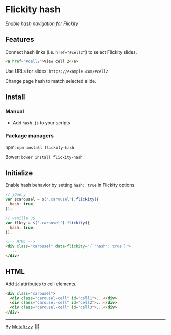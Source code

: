 # Flickity hash

_Enable hash navigation for Flickity_

## Features

Connect hash links (i.e. `href="#cell2"`) to select Flickity slides.

``` html
<a href="#cell2">View cell 2</a>
```

Use URLs for slides: `https://example.com/#cell2`

Change page hash to match selected slide.

## Install

### Manual

+ Add `hash.js` to your scripts

### Package managers

npm: `npm install flickity-hash`

Bower: `bower install flickity-hash`

## Initialize

Enable hash behavior by setting `hash: true` in Flickity options.

``` js
// jQuery
var $carousel = $('.carousel').flickity({
  hash: true,
});
```

``` js
// vanilla JS
var flkty = $('.carousel').flickity({
  hash: true,
});
```

``` html
<!-- HTML -->
<div class="carousel" data-flickity='{ "hash": true }'>
  ...
</div>
```

## HTML

Add `id` attributes to cell elements.

``` html
<div class="carousel">
  <div class="carousel-cell" id="cell1">...</div>
  <div class="carousel-cell" id="cell2">...</div>
  <div class="carousel-cell" id="cell3">...</div>
</div>
```

---

By [Metafizzy](https://metafizzy.co) 🌈🐻
